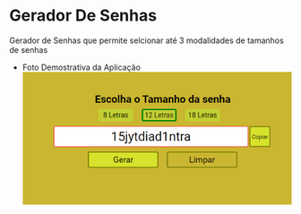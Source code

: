 # Gerador De Senhas
Gerador de Senhas que permite selcionar até 3 modalidades de tamanhos de senhas
- Foto Demostrativa da Aplicação
![img1](https://github.com/Lucasm12/Gerador-De-Senhas/blob/master/img1.png)
